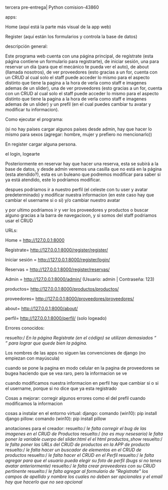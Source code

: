 tercera pre-entrega| Python comision-43860 

  

apps: 

Home (aquí está la parte más visual de la app web) 

Register (aquí están los formularios y controla la base de datos) 

  

descripción general: 

Este programa web cuenta con una página principal, de regístrate (esta página contiene un formulario para registrarte), de iniciar sesión, una para reservar un día (para que el mecánico te pueda ver el auto), de about (llamada nosotros), de ver proveedores (esto gracias a un for, cuenta con un CRUD al cual solo el staff puede acceder lo mismo para el aspecto distinto que tiene la pagina a la hora de verla como staff e imagenes ademas de un slider), una de ver proveedores (esto gracias a un for, cuenta con un CRUD al cual solo el staff puede acceder lo mismo para el aspecto distinto que tiene la pagina a la hora de verla como staff e imagenes ademas de un slider) y un prefil (en el cual puedes cambiar tu avatar y modificar tu informacion).

Como ejecutar el programa: 

(si no hay países cargar algunos países desde admin, hay que hacer lo mismo para sexos (agregar: hombre, mujer y prefiero no mencionarlo)) 

En register cargar alguna persona.

el login, logearte

Posteriormente en reservar hay que hacer una reserva, esta se subirá a la base de datos, y desde admin veremos una casilla que no está en la página (esta atendido?), esta es un buleano que podremos modificar para saber si ya está atendido, este lo podríamos modificar.

despues podriamos ir a nuestro perfil (el celeste con tu user y avatar predeterminado) y modificar nuestra informacion (en este caso hay que cambiar el username si o si) y/o cambiar nuestro avatar

y por ultimo podriamos ir y ver los proveedores y productos o buscar alguno gracias a la barra de navegacioon, y si somos del staff podriamos usar el CRUD

URLs: 

Home = http://127.0.0.1:8000 

Regístrate= http://127.0.0.1:8000/register/register/ 

Iniciar sesión = http://127.0.0.1:8000/register/login/ 

Reservas = http://127.0.0.1:8000/register/reservas/ 

Admin = http://127.0.0.1:8000/admin/    (Usuario: admin | Contraseña: 123)

productos= http://127.0.0.1:8000/productos/productos/

proveedores= http://127.0.0.1:8000/proveedores/proveedores/

about= http://127.0.0.1:8000/about/

perfil= http://127.0.0.1:8000/perfil/ (solo logeado)



 

Errores conocidos: 

resuelto:/  *En la página Regístrate (en el código) se utilizan demasiados “<br>” para lograr que quede bien la página.*

Los nombres de las apps no siguen las convenciones de django (no empiezan con mayúscula)

cuando se pone la pagina en modo celular en la pagina de proveedores se bugea haciendo que se vea raro, pero la informacion se ve

cuando modificamos nuestra informacion en perfil hay que cambiar si o si el username, porque si no dice que ya esta registrado


 

Cosas a mejorar: 
corregir algunos errores como el del prefil cuando modificamos la informacion


cosas a instalar en el entorno virtual:
django: comando (win10): pip install django
pillow: comando (win10): pip install pillow


anotaciones para el creador:
resuelto:/  *le falta corregir el bug de las imagenes en el CRUD de Productos*
resuelto:/  *(no es muy nesesario) le falta poner la variable cuerpo del slider.html el el html productos_show*
resuelto:/  *le falta poner las URLs del CRUD de productos en la APP de producto*
resuelto:/  *le falta hacer un buscador de elementos en el CRUD de productos*
resuelto:/  *le falta hacer el CRUD en el Perfil*
resuelto:/  *le falta agregar para que el usuario pueda elegir su foto de perfil (bugs si no tenes avatar anteriormente)*
resuelto:/  *le falta crear proveedores con su CRUD pertinente*
resuelto:/  *le falta agregar al formulario de "Registrate" los campos de apellido y nombre los cuales no deben ser opcionales y el email hay que hacerlo que no sea opcional*

